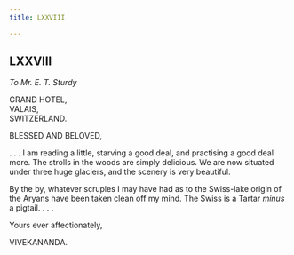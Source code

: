 ```yaml
---
title: LXXVIII

---
```





  

  


## LXXVIII

*To Mr. E. T. Sturdy*

GRAND HOTEL,  
VALAIS,  
SWITZERLAND.

BLESSED AND BELOVED,

. . . I am reading a little, starving a good deal, and practising a good
deal more. The strolls in the woods are simply delicious. We are now
situated under three huge glaciers, and the scenery is very beautiful.

By the by, whatever scruples I may have had as to the Swiss-lake origin
of the Aryans have been taken clean off my mind. The Swiss is a Tartar
*minus* a pigtail. . . . 

Yours ever affectionately,

VIVEKANANDA.


